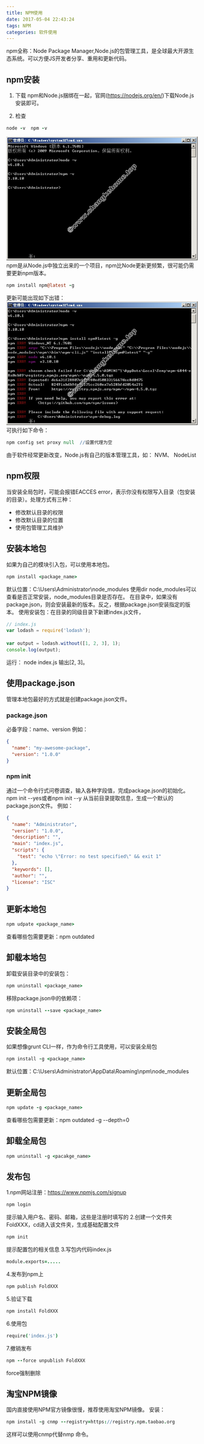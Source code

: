 ```yaml
---
title: NPM使用
date: 2017-05-04 22:43:24
tags: NPM
categories: 软件使用
---
```

npm全称：Node Package Manager,Node.js的包管理工具，是全球最大开源生态系统。可以方便JS开发者分享、重用和更新代码。
<!--more-->
## npm安装
1. 下载
npm和Node.js捆绑在一起，官网(https://nodejs.org/en/)下载Node.js安装即可。

2. 检查

``` coffeescript
node -v  npm -v
```
![NPM安装检查][1]
npm是从Node.js中独立出来的一个项目，npm比Node更新更频繁，很可能仍需要更新npm版本。
``` coffeescript
npm install npm@latest -g
```
更新可能出现如下出错：
![NPM更新出错][2]
可执行如下命令：
``` coffeescript
npm config set proxy null  //设置代理为空 
```

由于软件经常更新改变，Node.js有自己的版本管理工具，如：
 NVM、 NodeList 

## npm权限
当安装全局包时，可能会报错EACCES error，表示你没有权限写入目录（包安装的目录）。处理方式有三种：
- 修改默认目录的权限
- 修改默认目录的位置
- 使用包管理工具维护

## 安装本地包
如果为自己的模块引入包，可以使用本地包。
``` coffeescript
npm install <package_name>
```
默认位置：C:\Users\Administrator\node_modules
使用dir node_modules可以查看是否正常安装，node_modules目录是否存在。
在目录中，如果没有package.json，则会安装最新的版本。反之，根据package.json安装指定的版本。
使用安装包：在目录的同级目录下新建index.js文件，
``` javascript
// index.js 
var lodash = require('lodash');
 
var output = lodash.without([1, 2, 3], 1);
console.log(output);
```
运行： node index.js 输出[2, 3]。

## 使用package.json
管理本地包最好的方式就是创建package.json文件。
### package.json
必备字段：name、version
例如：
``` json
{
  "name": "my-awesome-package",
  "version": "1.0.0"
}
```
### npm init
通过一个命令行式问卷调查，输入各种字段值，完成package.json的初始化。
npm init --yes或者npm init --y
从当前目录提取信息，生成一个默认的package.json文件。
例如：
``` json
{
  "name": "Administrator",
  "version": "1.0.0",
  "description": "",
  "main": "index.js",
  "scripts": {
    "test": "echo \"Error: no test specified\" && exit 1"
  },
  "keywords": [],
  "author": "",
  "license": "ISC"
}
```
## 更新本地包
``` coffeescript
npm udpate <package_name>
```
查看哪些包需要更新：npm outdated
## 卸载本地包
卸载安装目录中的安装包：
``` coffeescript
npm uninstall <package_name>
```
移除package.json中的依赖项：
``` coffeescript
npm uninstall --save <package_name>
```
## 安装全局包
如果想像grunt CLI一样，作为命令行工具使用，可以安装全局包
``` coffeescript
npm install -g <package_name>
```
默认位置：C:\Users\Administrator\AppData\Roaming\npm\node_modules
## 更新全局包
``` coffeescript
npm update -g <package_name>
```
查看哪些包需要更新：npm outdated -g --depth=0
## 卸载全局包
``` coffeescript
npm uninstall -g <pacakge_name>
```
## 发布包
1.npm网站注册：https://www.npmjs.com/signup
``` coffeescript
npm login
```
提示输入用户名、密码、邮箱，这些是注册时填写的
2.创建一个文件夹FoldXXX，cd进入该文件夹，生成基础配置文件
``` coffeescript
npm init
```
提示配置包的相关信息
3.写包内代码index.js
``` coffeescript
module.exports=.....
```
4.发布到npm上
``` coffeescript
npm publish FoldXXX
```
5.验证下载
``` coffeescript
npm install FoldXXX
```
6.使用包
``` coffeescript
require('index.js')
```
7.撤销发布
``` coffeescript
npm --force unpublish FoldXXX
```
force强制删除
## 淘宝NPM镜像
国内直接使用NPM官方镜像很慢，推荐使用淘宝NPM镜像。
安装：
``` coffeescript
npm install -g cnmp --registry=https://registry.npm.taobao.org
```
这样可以使用cnmp代替nmp 命令。


  [1]: https://www.github.com/ChangHub/BlogImages/raw/master/npm%E5%AE%89%E8%A3%85%E6%A3%80%E6%9F%A5.jpg "npm安装检查"
  [2]: https://www.github.com/ChangHub/BlogImages/raw/master/npm%E6%9B%B4%E6%96%B0%E5%87%BA%E9%94%99.jpg "npm更新出错"